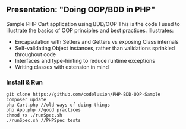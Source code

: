 ## Presentation: "Doing OOP/BDD in PHP"
Sample PHP Cart application using BDD/OOP
  This is the code I used to illustrate the basics of OOP principles and best practices.
  Illustrates:
  - Encapsulation with Setters and Getters vs exposing Class internals
  - Self-validating Object instances, rather than validations sprinkled throughout code
  - Interfaces and type-hinting to reduce runtime exceptions
  - Writing classes with extension in mind
  
  
  ### Install & Run
  
  ```
  git clone https://github.com/codelusion/PHP-BDD-OOP-Sample
  composer update
  php Cart.php //old ways of doing things
  php App.php //good practices
  chmod +x ./runSpec.sh
  ./runSpec.sh //PHPSpec tests
  ```
  
  

